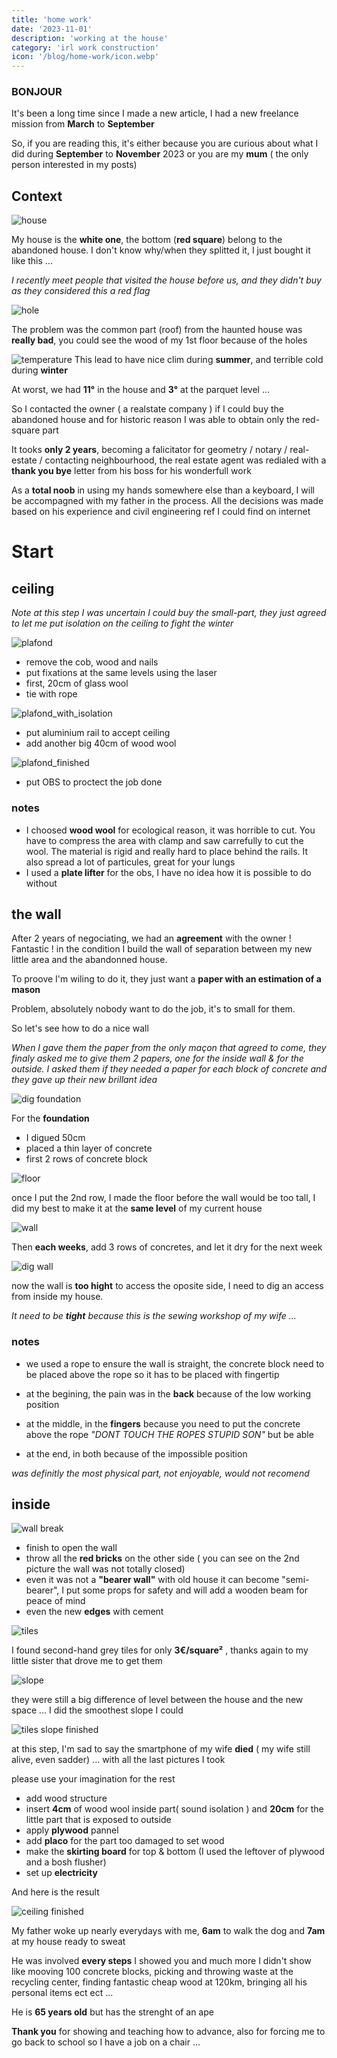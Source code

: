 ```yaml
---
title: 'home work'
date: '2023-11-01'
description: 'working at the house'
category: 'irl work construction'
icon: '/blog/home-work/icon.webp'
---
```



### BONJOUR

It's been a long time since I made a new article, I had a new freelance mission from **March** to **September**

So, if you are reading this, it's either because you are curious about what I did during **September** to **November** 2023 or you are my **mum** ( the only person interested in my posts)

## Context

![house](/blog/home-work/presentation.webp)

My house is the **white one**, the bottom (**red square**) belong to the abandoned house.
I don't know why/when they splitted it, I just bought it like this ...

*I recently meet people that visited the house before us, and they didn't buy as they considered this a red flag*

![hole](/blog/home-work/hole.webp)

The problem was the common part (roof) from the haunted house was **really bad**, you could see the wood of my 1st floor because of the  holes


![temperature](/blog/home-work/temperature.webp)
This lead to have nice clim during **summer**, and terrible cold during **winter**

At worst, we had **11°** in the house and **3°** at the parquet level ...


So I contacted the owner ( a realstate company ) if I could buy the abandoned house and for historic reason I was able to obtain only the red-square part

It tooks **only 2 years**, becoming a falicitator for geometry / notary / real-estate / contacting neighbourhood, the real estate agent was redialed with a **thank you bye** letter from his boss for his wonderfull work

As a **total noob** in using my hands somewhere else than a keyboard, I will be accompagned with my father in the process. All the decisions was made based on his experience and civil engineering ref I could find on internet

# Start

## ceiling
*Note at this step I was uncertain I could buy the small-part, they just agreed to let me put isolation on the ceiling to fight the winter*

![plafond](/blog/home-work/plafond.webp)

- remove the cob, wood and nails
- put fixations at the same levels using the laser
- first, 20cm of glass wool
- tie with rope


![plafond_with_isolation](/blog/home-work/plafond_with_isolation.webp)

- put aluminium rail to accept ceiling
- add another big 40cm of wood wool

![plafond_finished](/blog/home-work/plafond_finished.webp)
- put OBS to proctect the job done

### notes
- I choosed  **wood wool** for ecological reason, it was horrible to cut. You have to compress the area with clamp and saw carrefully to cut the wool. The material is rigid and really hard to place behind the rails. It also spread a lot of particules, great for your lungs
- I used a **plate lifter** for the obs, I have no idea how it is possible to do without

## the wall

After 2 years of negociating, we had an **agreement** with the owner ! Fantastic ! in the condition I build the wall of separation between my new little area and the abandonned house.

To proove I'm wiling to do it, they just want a **paper with an estimation of a mason**

Problem, absolutely nobody want to do the job, it's to small for them.

So let's see how to do a nice wall

*When I gave them the paper from the only maçon that agreed to come, they finaly asked me to give them 2 papers, one for the inside wall & for the outside. I asked them if they needed a paper for each block of concrete and they gave up their new brillant idea*

![dig foundation](/blog/home-work/dig_foundation.webp)

For the **foundation**
- I digued 50cm
- placed a thin layer of concrete
-  first 2 rows of concrete block

![floor](/blog/home-work/floor.webp)

once I put the 2nd row, I made the floor before the wall would be too tall, I did my best to make it at the **same level** of my current house

![wall](/blog/home-work/wall.webp)

Then **each weeks**, add 3 rows of concretes, and let it dry for the next week

![dig wall](/blog/home-work/dig_wall.webp)

now the wall is **too hight** to access the oposite side, I need to dig an access from inside my house.

*It need to be **tight** because this is the sewing workshop of my wife ...*

### notes
- we used a rope to ensure the wall is straight, the concrete block need to be placed above the rope so it has to be placed with fingertip

- at the begining, the pain was in the **back** because of the low working position

- at the middle, in the **fingers** because you need to put the concrete above the rope *"DONT TOUCH THE ROPES STUPID SON"* but be able

- at the end, in both because of the impossible position

*was definitly the most physical part, not enjoyable, would not recomend*

## inside

![wall break](/blog/home-work/wall_break.webp)

- finish to open the wall
- throw all the **red bricks** on the other side ( you can see on the 2nd picture the wall was not totally closed)
- even it was not a **"bearer wall"** with old house it can become "semi-bearer", I put some props for safety and will add a wooden beam for peace of mind
- even the new **edges** with cement

![tiles](/blog/home-work/tiles.webp)

I found second-hand grey tiles for only **3€/square²** , thanks again to my little sister that drove me to get them

![slope](/blog/home-work/slope.webp)

they were still a big difference of level between the house and the new space ... I did the smoothest slope I could

![tiles slope finished](/blog/home-work/tiles_slope_finished.webp)

at this step, I'm sad to say the smartphone of my wife **died** ( my wife still alive, even sadder) ... with all the last pictures I took

please use your imagination for the rest

- add wood structure
- insert **4cm** of wood wool inside part( sound isolation ) and **20cm** for the little part that is exposed to outside
- apply **plywood** pannel
- add **placo** for the part too damaged to set wood
- make the **skirting board** for top & bottom (I used the leftover of plywood and a bosh flusher)
- set up **electricity**

And here is the result

![ceiling finished](/blog/home-work/ceiling_finished.webp)


My father woke up nearly everydays with me, **6am** to walk the dog and **7am** at my house ready to sweat

He was involved **every steps** I showed you and much more I didn't show like mooving 100 concrete blocks, picking and throwing waste at the recycling center, finding fantastic cheap wood at 120km, bringing all his personal items ect ect ...

He is **65 years old** but has the strenght of an ape

**Thank you** for showing and teaching how to advance, also for forcing me to go back to school so I have a job on a chair ...




